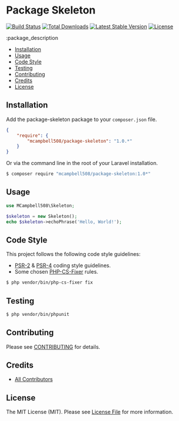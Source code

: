 Package Skeleton
================

[![Build Status](http://img.shields.io/travis/mcampbell508/package-skeleton.svg)](https://travis-ci.org/mcampbell508/package-skeleton)
[![Total Downloads](http://img.shields.io/packagist/dm/mcampbell508/package-skeleton.svg)](https://packagist.org/packages/mcampbell508/package-skeleton)
[![Latest Stable Version](http://img.shields.io/packagist/v/mcampbell508/package-skeleton.svg)](https://packagist.org/packages/mcampbell508/package-skeleton)
[![License](http://img.shields.io/badge/license-MIT-lightgrey.svg)](https://github.com/mcampbell508/package-skeleton/blob/master/LICENSE)


:package_description

- [Installation](#installation)
- [Usage](#usage)
- [Code Style](#code-style)
- [Testing](#testing)
- [Contributing](#contributing)
- [Credits](#credits)
- [License](#license)


Installation
------------

Add the package-skeleton package to your `composer.json` file.

``` json
{
    "require": {
        "mcampbell508/package-skeleton": "1.0.*"
    }
}
```

Or via the command line in the root of your Laravel installation.

``` bash
$ composer require "mcampbell508/package-skeleton:1.0*"
```

Usage
-----

``` php
use MCampbell508\Skeleton;

$skeleton = new Skeleton();
echo $skeleton->echoPhrase('Hello, World!');

```

Code Style
-------

This project follows the following code style guidelines:

- [PSR-2](http://www.php-fig.org/psr/psr-2/) & [PSR-4](http://www.php-fig.org/psr/psr-4/) coding style guidelines.
- Some chosen [PHP-CS-Fixer](https://github.com/FriendsOfPHP/PHP-CS-Fixer) rules.


``` bash
$ php vendor/bin/php-cs-fixer fix
```


Testing
-------

``` bash
$ php vendor/bin/phpunit
```

Contributing
------------

Please see [CONTRIBUTING](https://github.com/mcampbell508/package-skeleton/blob/master/CONTRIBUTING.md) for details.


Credits
-------
- [All Contributors](https://github.com/mcampbell508/package-skeleton/contributors)

License
-------

The MIT License (MIT). Please see [License File](https://github.com/mcampbell508/package-skeleton/blob/master/LICENSE) for more information.
